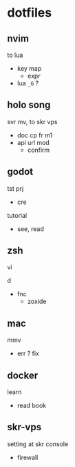 
# dotfiles


## nvim

to lua
- key map
  - expr
- lua `_G` ?


## holo song

svr mv, to skr vps
- doc cp fr m1
- api url mod
  - confirm


## godot

tst prj
- cre

tutorial
- see, read


## zsh

vi

d
- fnc
  - zoxide


## mac

mmv
- err ? fix


## docker

learn
- read book


## skr-vps

setting at skr console
- firewall


